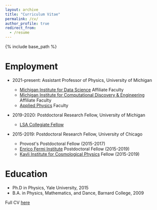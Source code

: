 ```yaml
---
layout: archive
title: "Curriculum Vitae"
permalink: /cv/
author_profile: true
redirect_from:
  - /resume
---
```


{% include base_path %}


Employment
=======
* 2021-present: Assistant Professor of Physics, University of Michigan
  * [Michigan Institute for Data Science](https://midas.umich.edu/faculty-member/camille-avestruz/) Affiliate Faculty
  * [Michigan Institute for Computational Discovery & Engineering](https://micde.umich.edu/faculty-member/camille-avestruz/) Affiliate Faculty
  * [Applied Physics](https://lsa.umich.edu/appliedphysics/people/faculty/cavestru.html) Faculty

* 2019-2020: Postdoctoral Research Fellow, University of Michigan
  * [LSA Collegiate Fellow](https://lsa.umich.edu/lsa/dei/lsa-collegiate-postdoctoral-fellowship-program.html)
    
* 2015-2019: Postdoctoral Research Fellow, University of Chicago
  * Provost's Postdoctoral Fellow (2015-2017)
  * [Enrico Fermi Institute](https://efi.uchicago.edu/) Postdoctoral Fellow (2015-2019)
  * [Kavli Institute for Cosmological Physics](https://kavlicosmo.uchicago.edu/) Fellow (2015-2019)

Education
=======
* Ph.D in Physics, Yale University, 2015
* B.A. in Physics, Mathematics, and Dance, Barnard College, 2009


Full CV [here](https://www.overleaf.com/read/vjbtwddpmnrs#edcc1d)  
